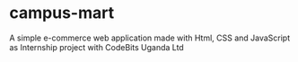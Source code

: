 # campus-mart
A simple e-commerce web application made with Html, CSS and JavaScript as Internship project with CodeBits Uganda Ltd
